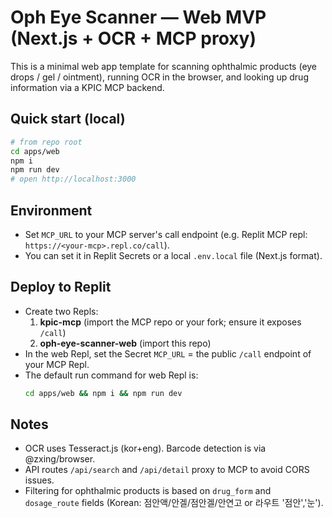 # Oph Eye Scanner — Web MVP (Next.js + OCR + MCP proxy)

This is a minimal web app template for scanning ophthalmic products (eye drops / gel / ointment),
running OCR in the browser, and looking up drug information via a KPIC MCP backend.

## Quick start (local)
```bash
# from repo root
cd apps/web
npm i
npm run dev
# open http://localhost:3000
```

## Environment
- Set `MCP_URL` to your MCP server's call endpoint (e.g. Replit MCP repl: `https://<your-mcp>.repl.co/call`).
- You can set it in Replit Secrets or a local `.env.local` file (Next.js format).

## Deploy to Replit
- Create two Repls:
  1) **kpic-mcp** (import the MCP repo or your fork; ensure it exposes `/call`)
  2) **oph-eye-scanner-web** (import this repo)
- In the web Repl, set the Secret `MCP_URL` = the public `/call` endpoint of your MCP Repl.
- The default run command for web Repl is:
  ```sh
  cd apps/web && npm i && npm run dev
  ```

## Notes
- OCR uses Tesseract.js (kor+eng). Barcode detection is via @zxing/browser.
- API routes `/api/search` and `/api/detail` proxy to MCP to avoid CORS issues.
- Filtering for ophthalmic products is based on `drug_form` and `dosage_route` fields (Korean: 점안액/안겔/점안겔/안연고 or 라우트 '점안','눈').
